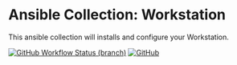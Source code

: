 Ansible Collection: Workstation
====
This ansible collection will installs and configure your Workstation.

[![GitHub Workflow Status (branch)](https://img.shields.io/github/workflow/status/kilip/ansible-collection-workstation/Build/main?style=for-the-badge)](https://github.com/kilip/ansible-collection-workstation/actions?query=branch:main)
[![GitHub](https://img.shields.io/github/license/kilip/ansible-collection-workstation?style=for-the-badge)](https://github.com/kilip/ansible-collection-workstation/blob/main/LICENSE)
